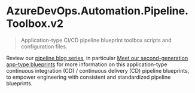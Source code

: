 # AzureDevOps.Automation.Pipeline.Toolbox.v2

> Application-type CI/CD pipeline blueprint toolbox scripts and configuration files.

Review our [pipeline blog series](https://wsbctechnicalblog.github.io/why-pipelines-part1.html), in particular [Meet our second-generation app-type blueprints](https://wsbctechnicalblog.github.io/yaml-pipelines-part10.html) for more information on this application-type continuous integration (CD) / continuous delivery (CD) pipeline blueprints, to empower engineering with consistent and standardized pipeline blueprints.
